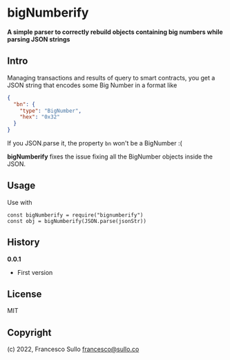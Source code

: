 # bigNumberify

**A simple parser to correctly rebuild objects containing big numbers while parsing JSON strings**

## Intro

Managing transactions and results of query to smart contracts, you get a JSON string that encodes some Big Number in a format like

```json
{
  "bn": {
    "type": "BigNumber",
    "hex": "0x32"
  }
}
```

If you JSON.parse it, the property `bn` won't be a BigNumber :(

**bigNumberify** fixes the issue fixing all the BigNumber objects inside the JSON.

## Usage

Use with

```
const bigNumberify = require("bignumberify")
const obj = bigNumberify(JSON.parse(jsonStr))
```

## History

**0.0.1**
- First version

## License

MIT

## Copyright

(c) 2022, Francesco Sullo <francesco@sullo.co>
